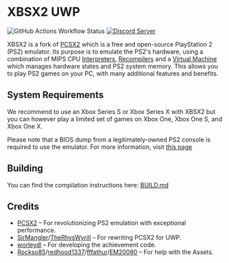 # XBSX2 UWP

![GitHub Actions Workflow Status](https://img.shields.io/github/actions/workflow/status/XboxEmulationHub/XBSX2/buildwinrt.yml)
[![Discord Server](https://img.shields.io/discord/1007582798598647889?color=%235CA8FA&label=Xbox%20Emulation%20Hub&logo=discord&logoColor=white)]([https://discord.com/invite/emulation-collective-1007582798598647889](https://discord.gg/emulation-collective-1007582798598647889))


XBSX2 is a fork of [PCSX2](https://github.com/PCSX2/) which is a free and open-source PlayStation 2 (PS2) emulator. Its purpose is to emulate the PS2's hardware, using a combination of MIPS CPU [Interpreters](<https://en.wikipedia.org/wiki/Interpreter_(computing)>), [Recompilers](https://en.wikipedia.org/wiki/Dynamic_recompilation) and a [Virtual Machine](https://en.wikipedia.org/wiki/Virtual_machine) which manages hardware states and PS2 system memory. This allows you to play PS2 games on your PC, with many additional features and benefits.

## System Requirements

We recommend to use an Xbox Series S or Xbox Series X with XBSX2 but you can however play a limited set of games on Xbox One, Xbox One S, and Xbox One X.

Please note that a BIOS dump from a legitimately-owned PS2 console is required to use the emulator. For more information, visit [this page](https://pcsx2.net/docs/setup/gather/#how-to-dump-your-ps2-bios)

## Building

You can find the compilation instructions here: [BUILD.md](https://github.com/XboxEmulationHub/XBSX2/blob/master/pcsx2-winrt/BUILD.md)

## Credits

* [PCSX2](https://github.com/PCSX2/pcsx2) – For revolutionizing PS2 emulation with exceptional performance.
* [SirMangler](https://github.com/SirMangler)/[TheRhysWyrill](https://github.com/TheRhysWyrill) – For rewriting PCSX2 for UWP.
* [worleydl](https://github.com/worleydl) – For developing the achievement code.
* [Rockso85](https://github.com/Rockso85)/[redhood1337](https://github.com/redhood1337)/[fffathur](https://github.com/fffathur)/[EM20080](https://github.com/EM20080) – For help with the Assets.
